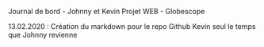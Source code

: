 Journal de bord - Johnny et Kevin
Projet WEB - Globescope

13.02.2020 :
Création du markdown pour le repo Github
Kevin seul le temps que Johnny revienne
